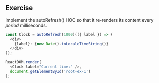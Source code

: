 ## Exercise

Implement the autoRefresh() HOC so that it re-renders its content every _period_ milliseconds.

```javascript
const Clock = autoRefresh(1000)(({ label }) => (
  <div>
    {label}: {new Date().toLocaleTimeString()}
  </div>
));

ReactDOM.render(
  <Clock label="Current time:" />,
  document.getElementById('root-ex-1')
);
```
